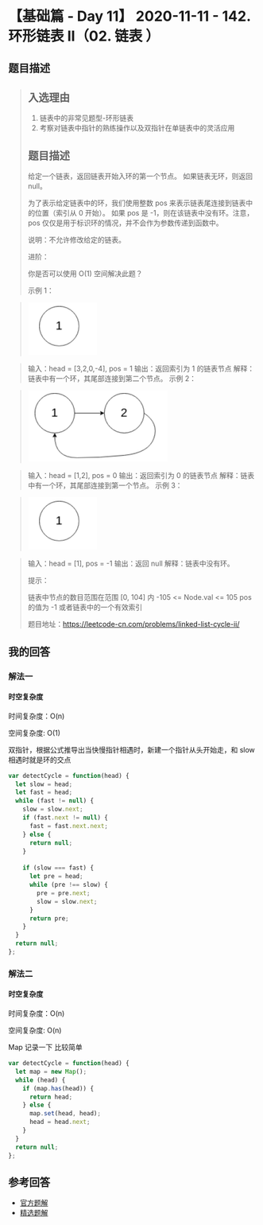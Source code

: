 # 【基础篇 - Day 11】 2020-11-11 - 142. 环形链表 II（02. 链表 ）

## 题目描述

> ## 入选理由
>
> 1. 链表中的非常见题型-环形链表
> 2. 考察对链表中指针的熟练操作以及双指针在单链表中的灵活应用
>
> ## 题目描述
>
> 给定一个链表，返回链表开始入环的第一个节点。 如果链表无环，则返回 null。
>
> 为了表示给定链表中的环，我们使用整数 pos 来表示链表尾连接到链表中的位置（索引从 0 开始）。 如果 pos 是 -1，则在该链表中没有环。注意，pos 仅仅是用于标识环的情况，并不会作为参数传递到函数中。
>
> 说明：不允许修改给定的链表。
>
> 进阶：
>
> 你是否可以使用 O(1) 空间解决此题？
>
> 示例 1：

> ![image-20201215163838862](images/image-20201215163838862.png)

> 输入：head = [3,2,0,-4], pos = 1
> 输出：返回索引为 1 的链表节点
> 解释：链表中有一个环，其尾部连接到第二个节点。
> 示例 2：

> ![image-20201215163900843](images/image-20201215163900843.png)

> 输入：head = [1,2], pos = 0
> 输出：返回索引为 0 的链表节点
> 解释：链表中有一个环，其尾部连接到第一个节点。
> 示例 3：

> ![image-20201215163838862](images/image-20201215163838862.png)

> 输入：head = [1], pos = -1
> 输出：返回 null
> 解释：链表中没有环。
>
> 提示：
>
> 链表中节点的数目范围在范围 [0, 104] 内
> -105 <= Node.val <= 105
> pos 的值为 -1 或者链表中的一个有效索引
>
> 题目地址：https://leetcode-cn.com/problems/linked-list-cycle-ii/

## 我的回答

### 解法一

#### 时空复杂度

时间复杂度：O(n)

空间复杂度: O(1)

双指针，根据公式推导出当快慢指针相遇时，新建一个指针从头开始走，和 slow 相遇时就是环的交点

```JavaScript
var detectCycle = function(head) {
  let slow = head;
  let fast = head;
  while (fast != null) {
    slow = slow.next;
    if (fast.next != null) {
      fast = fast.next.next;
    } else {
      return null;
    }

    if (slow === fast) {
      let pre = head;
      while (pre !== slow) {
        pre = pre.next;
        slow = slow.next;
      }
      return pre;
    }
  }
  return null;
};
```

### 解法二

#### 时空复杂度

时间复杂度：O(n)

空间复杂度: O(n)

Map 记录一下 比较简单

```JavaScript
var detectCycle = function(head) {
  let map = new Map();
  while (head) {
    if (map.has(head)) {
      return head;
    } else {
      map.set(head, head);
      head = head.next;
    }
  }
  return null;
};
```

## 参考回答

- [官方题解](https://github.com/leetcode-pp/91alg-2/blob/master/solution/basic/d11.142.Linked-List-Cycle-II.md)
- [精选题解](https://github.com/leetcode-pp/91alg-2/issues/34#issuecomment-724966486)

